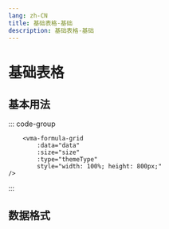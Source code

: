 ```yaml
---
lang: zh-CN
title: 基础表格-基础
description: 基础表格-基础
---
```


# 基础表格

## 基本用法

<vma-formula-grid
    :data="data" 
    :size="size" 
    :type="themeType" 
    style="width: 100%; height: 800px;"
/>

::: code-group
```vue
    <vma-formula-grid 
        :data="data" 
        :size="size" 
        :type="themeType"
        style="width: 100%; height: 800px;"
/>
```
:::

## 数据格式


<script lang="ts">
import {defineComponent, onMounted, reactive, ref, watch} from "vue";
import Immutable from 'immutable';
import {getColumnSymbol} from "../../src/utils";

export default defineComponent({
  name: "HelloWorld",
  setup() {
    const datasource = ref('map');
    const size = ref('normal');
    const themeType = ref('primary');

    onMounted(() => {
      console.log(data)
    });

    const mapData = reactive({
      data: [{
        p: 'A1',
        v: 1
      }, {
        p: 'A2',
        v: 2
      }, {
        p: 'A3',
        v: 3
      }, {
        p: 'A4',
        v: 4
      }, {
        p: 'A20',
        v: '= T20 - 2'
      }, {
        p: 'B1',
        v: '= SUM(A3, 6)'
      }, {
        p: 'B2',
        v: '= A2 + 2 + SQRT(2)'
      }, {
        p: 'B3',
        v: '= A3 + 2'
      }, {
        p: 'B4',
        v: '= A4 + 2'
      }, {
        p: 'B5',
        v: '= SUM(A1:A4)'
      }, {
        p: 'T20',
        v: '= A20 + 2'
      },]
    });

    const arrayData = reactive([
      [1, 2, 3, 4, 5, 6, 7, 8, 9, 10, 11, 12, 13, 14, 15, 16, 17, 18, 19, 20],
      [
        '= A1 + 2', '= B1 + 2', '= C1 + 2', '= D1 + 2', '= E1 + 2',
        '= F1 + 2', '= G1 + 2', '= H1 + 2', '= I1 + 2', '= J1 + 2',
        '= K1 + 2', '= L1 + 2', '= M1 + 2', '= N1 + 2', '= O1 + 2',
        '= P1 + 2', '= Q1 + 2', '= R1 + 2', '= S1 + 2', '= T1 + 2'
      ],
      [1, 2, 3, 4, 5, 6, 7, 8, 9, 10, 11, 12, 13, 14, 15, 16, 17, 18, 19, 20],
      [1, 2, 3, 4, 5, 6, 7, 8, 9, 10, 11, 12, 13, 14, 15, 16, 17, 18, 19, 20],
      [1, 2, 3, 4, 5, 6, 7, 8, 9, 10, 11, 12, 13, 14, 15, 16, 17, 18, 19, 20],
      [1, 2, 3, 4, 5, 6, 7, 8, 9, 10, 11, 12, 13, 14, 15, 16, 17, 18, 19, 20],
      [1, 2, 3, 4, 5, 6, 7, 8, 9, 10, 11, 12, 13, 14, 15, 16, 17, 18, 19, 20],
      [1, 2, 3, 4, 5, 6, 7, 8, 9, 10, 11, 12, 13, 14, 15, 16, 17, 18, 19, 20],
      [1, 2, 3, 4, 5, 6, 7, 8, 9, 10, 11, 12, 13, 14, 15, 16, 17, 18, 19, 20],
      [1, 2, 3, 4, 5, 6, 7, 8, 9, 10, 11, 12, 13, 14, 15, 16, 17, 18, 19, 20],
      [1, 2, 3, 4, 5, 6, 7, 8, 9, 10, 11, 12, 13, 14, 15, 16, 17, 18, 19, 20],
      [1, 2, 3, 4, 5, 6, 7, 8, 9, 10, 11, 12, 13, 14, 15, 16, 17, 18, 19, 20],
      [1, 2, 3, 4, 5, 6, 7, 8, 9, 10, 11, 12, 13, 14, 15, 16, 17, 18, 19, 20],
      [1, 2, 3, 4, 5, 6, 7, 8, 9, 10, 11, 12, 13, 14, 15, 16, 17, 18, 19, 20],
      [1, 2, 3, 4, 5, 6, 7, 8, 9, 10, 11, 12, 13, 14, 15, 16, 17, 18, 19, 20],
      [1, 2, 3, 4, 5, 6, 7, 8, 9, 10, 11, 12, 13, 14, 15, 16, 17, 18, 19, 20],
      [1, 2, 3, 4, 5, 6, 7, 8, 9, 10, 11, 12, 13, 14, 15, 16, 17, 18, 19, 20],
      [1, 2, 3, 4, 5, 6, 7, 8, 9, 10, 11, 12, 13, 14, 15, 16, 17, 18, 19, 20],
      [1, 2, 3, 4, 5, 6, 7, 8, 9, 10, 11, 12, 13, 14, 15, 16, 17, 18, 19, 20],
      [1, 2, 3, 4, 5, 6, 7, 8, 9, 10, 11, 12, 13, 14, 15, 16, 17, 18, 19, 20],
      [1, 2, 3, 4, 5, 6, 7, 8, 9, 10, 11, 12, 13, 14, 15, 16, 17, 18, 19, 20],
      [1, 2, 3, 4, 5, 6, 7, 8, 9, 10, 11, 12, 13, 14, 15, 16, 17, 18, 19, 20],
      [1, 2, 3, 4, 5, 6, 7, 8, 9, 10, 11, 12, 13, 14, 15, 16, 17, 18, 19, 20],
      [1, 2, 3, 4, 5, 6, 7, 8, 9, 10, 11, 12, 13, 14, 15, 16, 17, 18, 19, 20],
      [1, 2, 3, 4, 5, 6, 7, 8, 9, 10, 11, 12, 13, 14, 15, 16, 17, 18, 19, 20],
    ]);

    const confs = reactive({
      rowHeight: [{
        row: 2,
        height: 48,
      }, {
        row: 4,
        height: 96,
      }],
      colWidth: [{
        col: 'B',
        width: 200,
      }, {
        col: 'H',
        width: 200,
      }],
      rowHide: [9, 15, 16, 17, 18, 19],
      colHide: ['D', 'F', 'G'],
      merges: ['A2:G3', 'A5:A12']
    });

    const data = reactive({
      conf: confs,
      type: 'map',
      arrayData: arrayData,
      mapData: mapData
    });

    watch(() => datasource.value, () => {
      data.type = datasource.value
    });

    watch(() => size.value, () => {
      console.log(size.value)
    });

    watch(() => data.type, () => {
      console.log(data)
    },{
      deep: true
    });

    return {
      datasource,
      data,
      size,
      themeType
    }
  }
})
</script>
